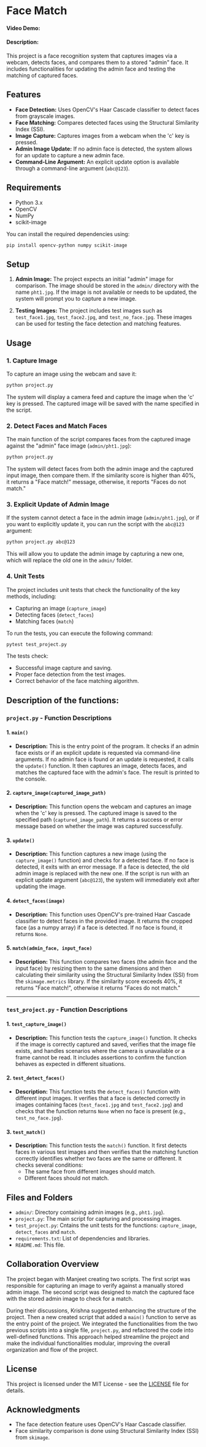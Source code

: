 # Face Match

#### Video Demo:  <URL HERE>
#### Description:
This project is a face recognition system that captures images via a webcam, detects faces, and compares them to a stored "admin" face. It includes functionalities for updating the admin face and testing the matching of captured faces.

## Features

- **Face Detection:** Uses OpenCV's Haar Cascade classifier to detect faces from grayscale images.
- **Face Matching:** Compares detected faces using the Structural Similarity Index (SSI).
- **Image Capture:** Captures images from a webcam when the 'c' key is pressed.
- **Admin Image Update:** If no admin face is detected, the system allows for an update to capture a new admin face.
- **Command-Line Argument:** An explicit update option is available through a command-line argument (`abc@123`).

## Requirements

- Python 3.x
- OpenCV
- NumPy
- scikit-image

You can install the required dependencies using:

```bash
pip install opencv-python numpy scikit-image
```

## Setup

1. **Admin Image:**
   The project expects an initial "admin" image for comparison. The image should be stored in the `admin/` directory with the name `pht1.jpg`. If the image is not available or needs to be updated, the system will prompt you to capture a new image.
   
2. **Testing Images:**
   The project includes test images such as `test_face1.jpg`, `test_face2.jpg`, and `test_no_face.jpg`. These images can be used for testing the face detection and matching features.

## Usage

### 1. **Capture Image**
   To capture an image using the webcam and save it:

   ```bash
   python project.py
   ```

   The system will display a camera feed and capture the image when the 'c' key is pressed. The captured image will be saved with the name specified in the script.

### 2. **Detect Faces and Match Faces**
   The main function of the script compares faces from the captured image against the "admin" face image (`admin/pht1.jpg`):

   ```bash
   python project.py
   ```

   The system will detect faces from both the admin image and the captured input image, then compare them. If the similarity score is higher than 40%, it returns a "Face match!" message, otherwise, it reports "Faces do not match."

### 3. **Explicit Update of Admin Image**
   If the system cannot detect a face in the admin image (`admin/pht1.jpg`), or if you want to explicitly update it, you can run the script with the `abc@123` argument:

   ```bash
   python project.py abc@123
   ```

   This will allow you to update the admin image by capturing a new one, which will replace the old one in the `admin/` folder.

### 4. **Unit Tests**
   The project includes unit tests that check the functionality of the key methods, including:

   - Capturing an image (`capture_image`)
   - Detecting faces (`detect_faces`)
   - Matching faces (`match`)

   To run the tests, you can execute the following command:

   ```bash
   pytest test_project.py
   ```

   The tests check:
   - Successful image capture and saving.
   - Proper face detection from the test images.
   - Correct behavior of the face matching algorithm.


## Description of the functions:

### `project.py` - Function Descriptions

#### 1. **`main()`**
   - **Description:** This is the entry point of the program. It checks if an admin face exists or if an explicit update is requested via command-line arguments. If no admin face is found or an update is requested, it calls the `update()` function. It then captures an image, detects faces, and matches the captured face with the admin's face. The result is printed to the console.
  
#### 2. **`capture_image(captured_image_path)`**
   - **Description:** This function opens the webcam and captures an image when the 'c' key is pressed. The captured image is saved to the specified path (`captured_image_path`). It returns a success or error message based on whether the image was captured successfully.
  
#### 3. **`update()`**
   - **Description:** This function captures a new image (using the `capture_image()` function) and checks for a detected face. If no face is detected, it exits with an error message. If a face is detected, the old admin image is replaced with the new one. If the script is run with an explicit update argument (`abc@123`), the system will immediately exit after updating the image.

#### 4. **`detect_faces(image)`**
   - **Description:** This function uses OpenCV's pre-trained Haar Cascade classifier to detect faces in the provided image. It returns the cropped face (as a numpy array) if a face is detected. If no face is found, it returns `None`.

#### 5. **`match(admin_face, input_face)`**
   - **Description:** This function compares two faces (the admin face and the input face) by resizing them to the same dimensions and then calculating their similarity using the Structural Similarity Index (SSI) from the `skimage.metrics` library. If the similarity score exceeds 40%, it returns "Face match!", otherwise it returns "Faces do not match."

---

### `test_project.py` - Function Descriptions

#### 1. **`test_capture_image()`**
   - **Description:** This function tests the `capture_image()` function. It checks if the image is correctly captured and saved, verifies that the image file exists, and handles scenarios where the camera is unavailable or a frame cannot be read. It includes assertions to confirm the function behaves as expected in different situations.

#### 2. **`test_detect_faces()`**
   - **Description:** This function tests the `detect_faces()` function with different input images. It verifies that a face is detected correctly in images containing faces (`test_face1.jpg` and `test_face2.jpg`) and checks that the function returns `None` when no face is present (e.g., `test_no_face.jpg`).

#### 3. **`test_match()`**
   - **Description:** This function tests the `match()` function. It first detects faces in various test images and then verifies that the matching function correctly identifies whether two faces are the same or different. It checks several conditions:
     - The same face from different images should match.
     - Different faces should not match.


## Files and Folders

- `admin/`: Directory containing admin images (e.g., `pht1.jpg`).
- `project.py`: The main script for capturing and processing images.
- `test_project.py`: Cntains the unit tests for the functions: `capture_image`, `detect_faces` and `match`.
- `requirements.txt`: List of dependencies and libraries.
- `README.md`: This file.


## Collaboration Overview

The project began with Manjeet creating two scripts. The first script was responsible for capturing an image to verify against a manually stored admin image. The second script was designed to match the captured face with the stored admin image to check for a match. 

During their discussions, Krishna suggested enhancing the structure of the project. Then a new created script that added a `main()` function to serve as the entry point of the project. We integrated the functionalities from the two previous scripts into a single file, `project.py`, and refactored the code into well-defined functions. This approach helped streamline the project and make the individual functionalities modular, improving the overall organization and flow of the project.


## License

This project is licensed under the MIT License - see the [LICENSE](LICENSE) file for details.

## Acknowledgments

- The face detection feature uses OpenCV's Haar Cascade classifier.
- Face similarity comparison is done using Structural Similarity Index (SSI) from `skimage`.